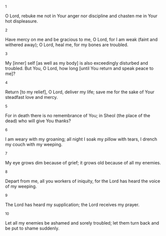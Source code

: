 <sup>1</sup> 

O Lord, rebuke me not in Your anger nor discipline and chasten me in Your hot displeasure. 

<sup>2</sup> 

Have mercy on me and be gracious to me, O Lord, for I am weak (faint and withered away); O Lord, heal me, for my bones are troubled. 

<sup>3</sup> 

My [inner] self [as well as my body] is also exceedingly disturbed and troubled. But You, O Lord, how long [until You return and speak peace to me]? 

<sup>4</sup> 

Return [to my relief], O Lord, deliver my life; save me for the sake of Your steadfast love and mercy. 

<sup>5</sup> 

For in death there is no remembrance of You; in Sheol (the place of the dead) who will give You thanks? 

<sup>6</sup> 

I am weary with my groaning; all night I soak my pillow with tears, I drench my couch with my weeping. 

<sup>7</sup> 

My eye grows dim because of grief; it grows old because of all my enemies. 

<sup>8</sup> 

Depart from me, all you workers of iniquity, for the Lord has heard the voice of my weeping. 

<sup>9</sup> 

The Lord has heard my supplication; the Lord receives my prayer. 

<sup>10</sup> 

Let all my enemies be ashamed and sorely troubled; let them turn back and be put to shame suddenly.